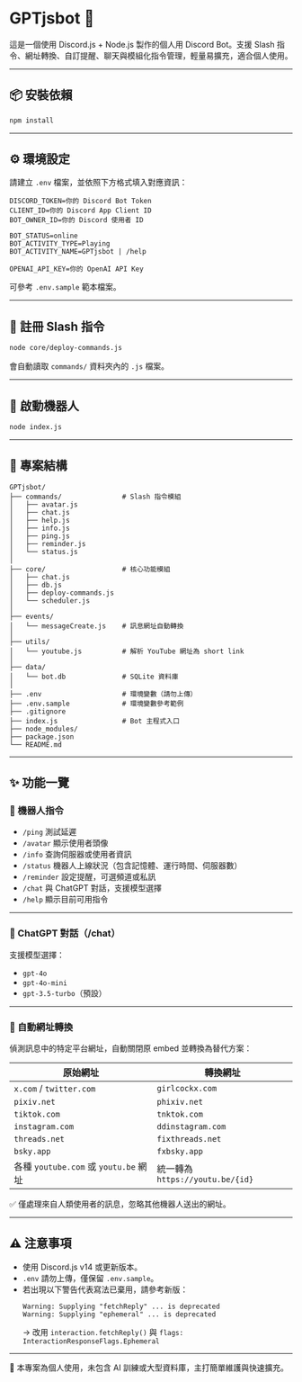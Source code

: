 # GPTjsbot 🤖

這是一個使用 Discord.js + Node.js 製作的個人用 Discord Bot。支援 Slash 指令、網址轉換、自訂提醒、聊天與模組化指令管理，輕量易擴充，適合個人使用。

---

## 📦 安裝依賴

```bash
npm install
```

---

## ⚙️ 環境設定

請建立 `.env` 檔案，並依照下方格式填入對應資訊：

```env
DISCORD_TOKEN=你的 Discord Bot Token
CLIENT_ID=你的 Discord App Client ID
BOT_OWNER_ID=你的 Discord 使用者 ID

BOT_STATUS=online
BOT_ACTIVITY_TYPE=Playing
BOT_ACTIVITY_NAME=GPTjsbot | /help

OPENAI_API_KEY=你的 OpenAI API Key
```

可參考 `.env.sample` 範本檔案。

---

## 🚀 註冊 Slash 指令

```bash
node core/deploy-commands.js
```

會自動讀取 `commands/` 資料夾內的 `.js` 檔案。

---

## 🧪 啟動機器人

```bash
node index.js
```

---

## 📁 專案結構

```
GPTjsbot/
├── commands/               # Slash 指令模組
│   ├── avatar.js
│   ├── chat.js
│   ├── help.js
│   ├── info.js
│   ├── ping.js
│   ├── reminder.js
│   └── status.js
│
├── core/                   # 核心功能模組
│   ├── chat.js
│   ├── db.js
│   ├── deploy-commands.js
│   └── scheduler.js
│
├── events/
│   └── messageCreate.js    # 訊息網址自動轉換
│
├── utils/
│   └── youtube.js          # 解析 YouTube 網址為 short link
│
├── data/
│   └── bot.db              # SQLite 資料庫
│
├── .env                    # 環境變數（請勿上傳）
├── .env.sample             # 環境變數參考範例
├── .gitignore
├── index.js                # Bot 主程式入口
├── node_modules/
├── package.json
└── README.md
```

---

## ✨ 功能一覽

### 🤖 機器人指令
- `/ping` 測試延遲
- `/avatar` 顯示使用者頭像
- `/info` 查詢伺服器或使用者資訊
- `/status` 機器人上線狀況（包含記憶體、運行時間、伺服器數）
- `/reminder` 設定提醒，可選頻道或私訊
- `/chat` 與 ChatGPT 對話，支援模型選擇
- `/help` 顯示目前可用指令

---

### 💬 ChatGPT 對話（/chat）
支援模型選擇：

- `gpt-4o`
- `gpt-4o-mini`
- `gpt-3.5-turbo`（預設）

---

### 🔗 自動網址轉換
偵測訊息中的特定平台網址，自動關閉原 embed 並轉換為替代方案：

| 原始網址              | 轉換網址           |
|----------------------|--------------------|
| `x.com` / `twitter.com` | `girlcockx.com`   |
| `pixiv.net`          | `phixiv.net`       |
| `tiktok.com`         | `tnktok.com`       |
| `instagram.com`      | `ddinstagram.com`  |
| `threads.net`        | `fixthreads.net`   |
| `bsky.app`           | `fxbsky.app`       |
| 各種 `youtube.com` 或 `youtu.be` 網址 | 統一轉為 `https://youtu.be/{id}` |

✅ 僅處理來自人類使用者的訊息，忽略其他機器人送出的網址。

---

## ⚠️ 注意事項

- 使用 Discord.js v14 或更新版本。
- `.env` 請勿上傳，僅保留 `.env.sample`。
- 若出現以下警告代表寫法已棄用，請參考新版：
  ```
  Warning: Supplying "fetchReply" ... is deprecated
  Warning: Supplying "ephemeral" ... is deprecated
  ```
  → 改用 `interaction.fetchReply()` 與 `flags: InteractionResponseFlags.Ephemeral`

---

🔧 本專案為個人使用，未包含 AI 訓練或大型資料庫，主打簡單維護與快速擴充。